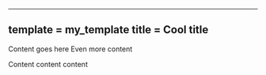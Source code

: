 ---
template = my_template
title = Cool title
------
Content goes here
Even more content


Content content content
